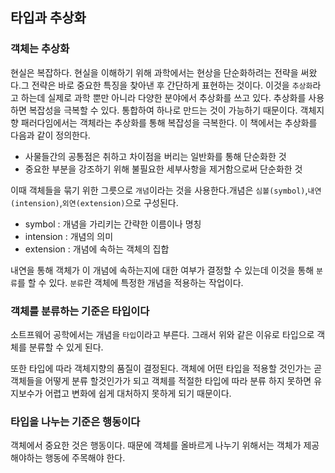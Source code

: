 ## 타입과 추상화

### **객체는 추상화**

현실은 복잡하다. 현실을 이해하기 위해 과학에서는 현상을 단순화하려는 전략을 써왔다.그 전략은 바로 중요한 특징을 찾아낸 후 간단하게 표현하는 것이다. 이것을 `추상화`라고 하는데 실제로 과학 뿐만 아니라 다양한 분야에서 추상화를 쓰고 있다. 추상화를 사용하면 복잡성을 극복할 수 있다. 통합하여 하나로 만드는 것이 가능하기 때문이다. 객체지향 패러다임에서는 객체라는 추상화를 통해 복잡성을 극복한다. 이 책에서는 추상화를 다음과 같이 정의한다.

- 사물들간의 공통점은 취하고 차이점을 버리는 일반화를 통해 단순화한 것
- 중요한 부분을 강조하기 위해 불필요한 세부사항을 제거함으로써 단순화한 것

이때 객체들을 묶기 위한 그릇으로 `개념`이라는 것을 사용한다.개념은 `심볼(symbol)`,`내연(intension)`,`외연(extension)`으로 구성된다.

- symbol : 개념을 가리키는 간략한 이름이나 명칭
- intension : 개념의 의미
- extension : 개념에 속하는 객체의 집합

내연을 통해 객체가 이 개념에 속하는지에 대한 여부가 결정할 수 있는데 이것을 통해 `분류`를 할 수 있다. `분류`란 객체에 특정한 개념을 적용하는 작업이다. 

### **객체를 분류하는 기준은 타입이다**

소트프웨어 공학에서는 개념을 `타입`이라고 부른다. 그래서 위와 같은 이유로 타입으로 객체를 분류할 수 있게 된다. 

또한 타입에 따라 객체지향의 품질이 결정된다. 객체에 어떤 타입을 적용할 것인가는 곧 객체들을 어떻게 분류 할것인가가 되고 객체를 적절한 타입에 따라 분류 하지 못하면 유지보수가 어렵고 변화에 쉽게 대처하지 못하게 되기 때문이다.

### **타입을 나누는 기준은 행동이다**

객체에서 중요한 것은 행동이다. 때문에 객체를 올바르게 나누기 위해서는 객체가 제공해야하는 행동에 주목해야 한다.




